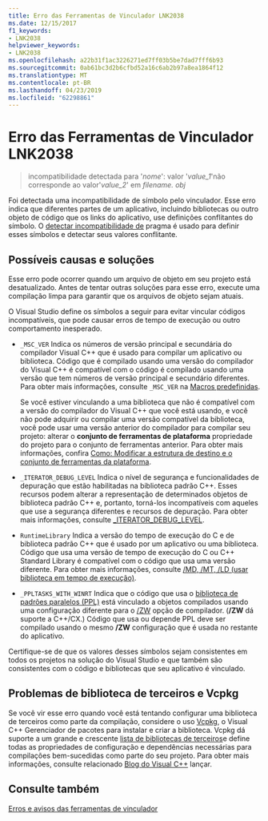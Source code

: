```yaml
---
title: Erro das Ferramentas de Vinculador LNK2038
ms.date: 12/15/2017
f1_keywords:
- LNK2038
helpviewer_keywords:
- LNK2038
ms.openlocfilehash: a22b31f1ac3226271ed7ff03b5be7dad7fff6b93
ms.sourcegitcommit: 0ab61bc3d2b6cfbd52a16c6ab2b97a8ea1864f12
ms.translationtype: MT
ms.contentlocale: pt-BR
ms.lasthandoff: 04/23/2019
ms.locfileid: "62298861"
---
```

# <a name="linker-tools-error-lnk2038"></a>Erro das Ferramentas de Vinculador LNK2038

> incompatibilidade detectada para '*nome*': valor '*value_1*'não corresponde ao valor'*value_2*' em *filename. obj*

Foi detectada uma incompatibilidade de símbolo pelo vinculador. Esse erro indica que diferentes partes de um aplicativo, incluindo bibliotecas ou outro objeto de código que os links do aplicativo, use definições conflitantes do símbolo. O [detectar incompatibilidade de](../../preprocessor/detect-mismatch.md) pragma é usado para definir esses símbolos e detectar seus valores conflitante.

## <a name="possible-causes-and-solutions"></a>Possíveis causas e soluções

Esse erro pode ocorrer quando um arquivo de objeto em seu projeto está desatualizado. Antes de tentar outras soluções para esse erro, execute uma compilação limpa para garantir que os arquivos de objeto sejam atuais.

O Visual Studio define os símbolos a seguir para evitar vincular códigos incompatíveis, que pode causar erros de tempo de execução ou outro comportamento inesperado.

- `_MSC_VER` Indica os números de versão principal e secundária do compilador Visual C++ que é usado para compilar um aplicativo ou biblioteca. Código que é compilado usando uma versão do compilador do Visual C++ é compatível com o código é compilado usando uma versão que tem números de versão principal e secundário diferentes. Para obter mais informações, consulte `_MSC_VER` na [Macros predefinidas](../../preprocessor/predefined-macros.md).

   Se você estiver vinculando a uma biblioteca que não é compatível com a versão do compilador do Visual C++ que você está usando, e você não pode adquirir ou compilar uma versão compatível da biblioteca, você pode usar uma versão anterior do compilador para compilar seu projeto: alterar o **conjunto de ferramentas de plataforma** propriedade do projeto para o conjunto de ferramentas anterior. Para obter mais informações, confira [Como: Modificar a estrutura de destino e o conjunto de ferramentas da plataforma](../../build/how-to-modify-the-target-framework-and-platform-toolset.md).

- `_ITERATOR_DEBUG_LEVEL` Indica o nível de segurança e funcionalidades de depuração que estão habilitadas na biblioteca padrão C++. Esses recursos podem alterar a representação de determinados objetos de biblioteca padrão C++ e, portanto, torná-los incompatíveis com aqueles que use a segurança diferentes e recursos de depuração. Para obter mais informações, consulte [_ITERATOR_DEBUG_LEVEL](../../standard-library/iterator-debug-level.md).

- `RuntimeLibrary` Indica a versão do tempo de execução do C e de biblioteca padrão C++ que é usado por um aplicativo ou uma biblioteca. Código que usa uma versão de tempo de execução do C ou C++ Standard Library é compatível com o código que usa uma versão diferente. Para obter mais informações, consulte [/MD, /MT, /LD (usar biblioteca em tempo de execução)](../../build/reference/md-mt-ld-use-run-time-library.md).

- `_PPLTASKS_WITH_WINRT` Indica que o código que usa o [biblioteca de padrões paralelos (PPL)](../../parallel/concrt/parallel-patterns-library-ppl.md) está vinculado a objetos compilados usando uma configuração diferente para o [/ZW](../../build/reference/zw-windows-runtime-compilation.md) opção de compilador. (**/ZW** dá suporte a C++/CX.) Código que usa ou depende PPL deve ser compilado usando o mesmo **/ZW** configuração que é usada no restante do aplicativo.

Certifique-se de que os valores desses símbolos sejam consistentes em todos os projetos na solução do Visual Studio e que também são consistentes com o código e bibliotecas que seu aplicativo é vinculado.

## <a name="third-party-library-issues-and-vcpkg"></a>Problemas de biblioteca de terceiros e Vcpkg

Se você vir esse erro quando você está tentando configurar uma biblioteca de terceiros como parte da compilação, considere o uso [Vcpkg](../../vcpkg.md), o Visual C++ Gerenciador de pacotes para instalar e criar a biblioteca. Vcpkg dá suporte a um grande e crescente [lista de bibliotecas de terceiros](https://github.com/Microsoft/vcpkg/tree/master/ports)e define todas as propriedades de configuração e dependências necessárias para compilações bem-sucedidas como parte do seu projeto. Para obter mais informações, consulte relacionado [Blog do Visual C++](https://blogs.msdn.microsoft.com/vcblog/2016/09/19/vcpkg-a-tool-to-acquire-and-build-c-open-source-libraries-on-windows/) lançar.

## <a name="see-also"></a>Consulte também

[Erros e avisos das ferramentas de vinculador](../../error-messages/tool-errors/linker-tools-errors-and-warnings.md)